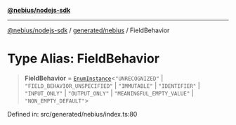 [**@nebius/nodejs-sdk**](../../../README.md)

***

[@nebius/nodejs-sdk](../../../README.md) / [generated/nebius](../README.md) / FieldBehavior

# Type Alias: FieldBehavior

> **FieldBehavior** = [`EnumInstance`](../../../runtime/protos/enum/type-aliases/EnumInstance.md)\<`"UNRECOGNIZED"` \| `"FIELD_BEHAVIOR_UNSPECIFIED"` \| `"IMMUTABLE"` \| `"IDENTIFIER"` \| `"INPUT_ONLY"` \| `"OUTPUT_ONLY"` \| `"MEANINGFUL_EMPTY_VALUE"` \| `"NON_EMPTY_DEFAULT"`\>

Defined in: src/generated/nebius/index.ts:80

